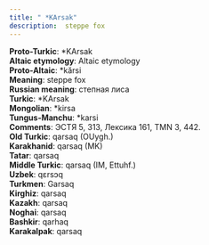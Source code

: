 ```yaml
---
title: " *KArsak"
description:  steppe fox
---
```


<strong>Proto-Turkic</strong>:  *KArsak<br>
<strong>Altaic etymology</strong>:  Altaic etymology<br>
<strong> Proto-Altaic</strong>:  *kărsi<br>
<strong>Meaning</strong>:  steppe fox<br>
<strong>Russian meaning</strong>:  степная лиса<br>
<strong>Turkic</strong>:  *KArsak<br>
<strong>Mongolian</strong>:  *kirsa<br>
<strong>Tungus-Manchu</strong>:  *karsi<br>
<strong>Comments</strong>:  ЭСТЯ 5, 313, Лексика 161, TMN 3, 442.<br>
<strong>Old Turkic</strong>:  qarsaq (OUygh.)<br>
<strong>Karakhanid</strong>:  qarsaq (MK)<br>
<strong>Tatar</strong>:  qarsaq<br>
<strong>Middle Turkic</strong>:  qarsaq (IM, Ettuhf.)<br>
<strong>Uzbek</strong>:  qɛrsɔq<br>
<strong>Turkmen</strong>:  Garsaq<br>
<strong>Kirghiz</strong>:  qarsaq<br>
<strong>Kazakh</strong>:  qarsaq<br>
<strong>Noghai</strong>:  qarsaq<br>
<strong>Bashkir</strong>:  qarhaq<br>
<strong>Karakalpak</strong>:  qarsaq<br>


